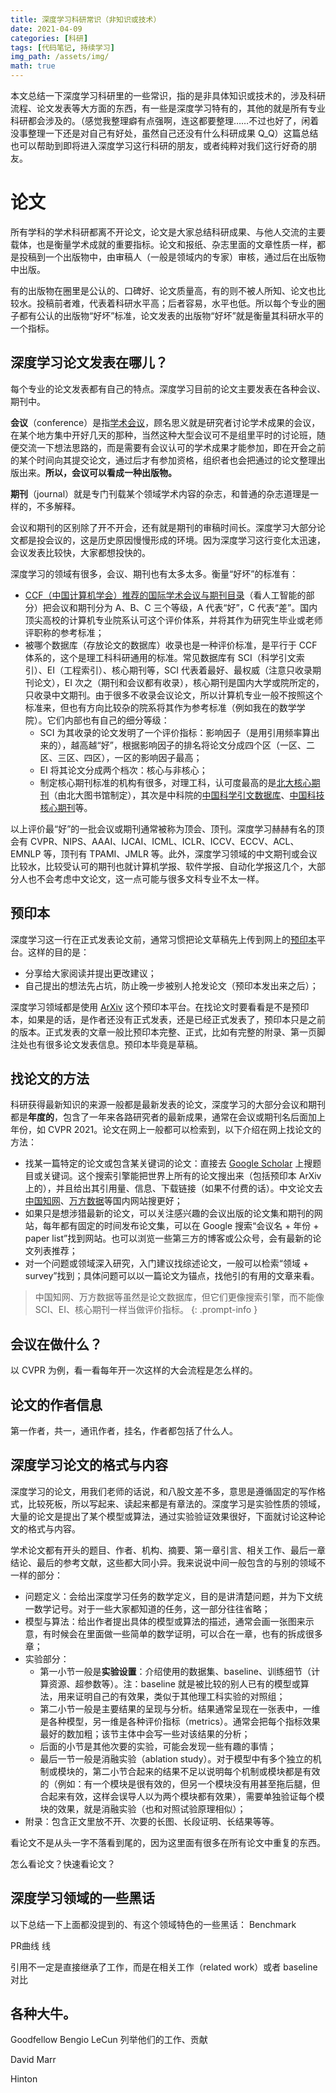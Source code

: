 ```yaml
---
title: 深度学习科研常识（非知识或技术）
date: 2021-04-09
categories: [科研]
tags: [代码笔记, 持续学习]
img_path: /assets/img/
math: true
---
```


本文总结一下深度学习科研里的一些常识，指的是非具体知识或技术的，涉及科研流程、论文发表等大方面的东西，有一些是深度学习特有的，其他的就是所有专业科研都会涉及的。（感觉我整理癖有点强啊，连这都要整理……不过也好了，闲着没事整理一下还是对自己有好处，虽然自己还没有什么科研成果 Q_Q）这篇总结也可以帮助到即将进入深度学习这行科研的朋友，或者纯粹对我们这行好奇的朋友。


# 论文

所有学科的学术科研都离不开论文，论文是大家总结科研成果、与他人交流的主要载体，也是衡量学术成就的重要指标。论文和报纸、杂志里面的文章性质一样，都是投稿到一个出版物中，由审稿人（一般是领域内的专家）审核，通过后在出版物中出版。

有的出版物在圈里是公认的、口碑好、论文质量高，有的则不被人所知、论文也比较水。投稿前者难，代表着科研水平高；后者容易，水平也低。所以每个专业的圈子都有公认的出版物“好坏”标准，论文发表的出版物“好坏”就是衡量其科研水平的一个指标。

## 深度学习论文发表在哪儿？

每个专业的论文发表都有自己的特点。深度学习目前的论文主要发表在各种会议、期刊中。

**会议**（conference）是指[学术会议](https://zh.wikipedia.org/zh-cn/學術研討會)，顾名思义就是研究者讨论学术成果的会议，在某个地方集中开好几天的那种，当然这种大型会议可不是组里平时的讨论班，随便交流一下想法思路的，而是需要有会议认可的学术成果才能参加，即在开会之前的某个时间向其提交论文，通过后才有参加资格，组织者也会把通过的论文整理出版出来。**所以，会议可以看成一种出版物。**

**期刊**（journal）就是专门刊载某个领域学术内容的杂志，和普通的杂志道理是一样的，不多解释。

会议和期刊的区别除了开不开会，还有就是期刊的审稿时间长。深度学习大部分论文都是投会议的，这是历史原因慢慢形成的环境。因为深度学习这行变化太迅速，会议发表比较快，大家都想投快的。

深度学习的领域有很多，会议、期刊也有太多太多。衡量“好坏”的标准有：
- [CCF（中国计算机学会）推荐的国际学术会议与期刊目录](https://www.ccf.org.cn/Academic_Evaluation/By_category/)（看人工智能的部分）把会议和期刊分为 A、B、C 三个等级，A 代表“好”，C 代表“差”。国内顶尖高校的计算机专业院系认可这个评价体系，并将其作为研究生毕业或老师评职称的参考标准；
- 被哪个数据库（存放论文的数据库）收录也是一种评价标准，是平行于 CCF 体系的，这个是理工科科研通用的标准。常见数据库有 SCI（科学引文索引）、EI（工程索引）、核心期刊等，SCI 代表着最好、最权威（注意只收录期刊论文），EI 次之（期刊和会议都有收录），核心期刊是国内大学或院所定的，只收录中文期刊。由于很多不收录会议论文，所以计算机专业一般不按照这个标准来，但也有方向比较杂的院系将其作为参考标准（例如我在的数学学院）。它们内部也有自己的细分等级：
  - SCI 为其收录的论文发明了一个评价指标：影响因子（是用引用频率算出来的），越高越“好”，根据影响因子的排名将论文分成四个区（一区、二区、三区、四区），一区的影响因子最高；
  - EI 将其论文分成两个档次：核心与非核心；
  - 制定核心期刊标准的机构有很多，对理工科，认可度最高的是[北大核心期刊](http://hxqk.lib.pku.edu.cn)（由北大图书馆制定），其次是中科院的[中国科学引文数据库](http://sciencechina.cn)、[中国科技核心期刊](https://www.istic.ac.cn/upload/1/editor/1640570633706.pdf)等。

以上评价最“好”的一批会议或期刊通常被称为顶会、顶刊。深度学习赫赫有名的顶会有 CVPR、NIPS、AAAI、IJCAI、ICML、ICLR、ICCV、ECCV、ACL、EMNLP 等，顶刊有 TPAMI、JMLR 等。此外，深度学习领域的中文期刊或会议比较水，比较受认可的期刊也就计算机学报、软件学报、自动化学报这几个，大部分人也不会考虑中文论文，这一点可能与很多文科专业不太一样。

## 预印本

深度学习这一行在正式发表论文前，通常习惯把论文草稿先上传到网上的[预印本](https://zh.wikipedia.org/zh-hans/预印本)平台。这样的目的是：
- 分享给大家阅读并提出更改建议；
- 自己提出的想法先占坑，防止晚一步被别人抢发论文（预印本发出来之后）；

深度学习领域都是使用 [ArXiv]() 这个预印本平台。在找论文时要看看是不是预印本，如果是的话，是作者还没有正式发表，还是已经正式发表了，预印本只是之前的版本。正式发表的文章一般比预印本完整、正式，比如有完整的附录、第一页脚注处也有很多论文发表信息。预印本毕竟是草稿。

## 找论文的方法

科研获得最新知识的来源一般都是最新发表的论文，深度学习的大部分会议和期刊都是**年度的**，包含了一年来各路研究者的最新成果，通常在会议或期刊名后面加上年份，如 CVPR 2021。论文在网上一般都可以检索到，以下介绍在网上找论文的方法：

- 找某一篇特定的论文或包含某关键词的论文：直接去 [Google Scholar]() 上搜题目或关键词。这个搜索引擎能把世界上所有的论文搜出来（包括预印本 ArXiv 上的），并且给出其引用量、信息、下载链接（如果不付费的话）。中文论文去[中国知网]()、[万方数据]()等国内网站搜更好；
- 如果只是想涉猎最新的论文，可以关注感兴趣的会议出版的论文集和期刊的网站，每年都有固定的时间发布论文集，可以在 Google 搜索“会议名 + 年份 + paper list”找到网站。也可以浏览一些第三方的博客或公众号，会有最新的论文列表推荐；
- 对一个问题或领域深入研究，入门建议找综述论文，一般可以检索“领域 + survey”找到；具体问题可以以一篇论文为锚点，找他引的有用的文章来看。

> 中国知网、万方数据等虽然是论文数据库，但它们更像搜索引擎，而不能像 SCI、EI、核心期刊一样当做评价指标。
{: .prompt-info }
 


## 会议在做什么？

以 CVPR 为例，看一看每年开一次这样的大会流程是怎么样的。

## 论文的作者信息

第一作者，共一，通讯作者，挂名，作者都包括了什么人。


## 深度学习论文的格式与内容

深度学习的论文，用我们老师的话说，和八股文差不多，意思是遵循固定的写作格式，比较死板，所以写起来、读起来都是有章法的。深度学习是实验性质的领域，大量的论文是提出了某个模型或算法，通过实验验证效果很好，下面就讨论这种论文的格式与内容。

学术论文都有开头的题目、作者、机构、摘要、第一章引言、相关工作、最后一章结论、最后的参考文献，这些都大同小异。我来说说中间一般包含的与别的领域不一样的部分：
- 问题定义：会给出深度学习任务的数学定义，目的是讲清楚问题，并为下文统一数学记号。对于一些大家都知道的任务，这一部分往往省略；
- 模型与算法：给出作者提出具体的模型或算法的描述，通常会画一张图来示意，有时候会在里面做一些简单的数学证明，可以合在一章，也有的拆成很多章；
- 实验部分：
  - 第一小节一般是**实验设置**：介绍使用的数据集、baseline、训练细节（计算资源、超参数等）。注：baseline 就是被比较的别人已有的模型或算法，用来证明自己的有效果，类似于其他理工科实验的对照组；
  - 第二小节一般是主要结果的呈现与分析。结果通常呈现在一张表中，一维是各种模型，另一维是各种评价指标（metrics）。通常会把每个指标效果最好的数加粗；该节主体中会写一些对该结果的分析；
  - 后面的小节是其他次要的实验，可能会发现一些有趣的事情；
  - 最后一节一般是消融实验（ablation study）。对于模型中有多个独立的机制或模块的，第二小节合起来的结果不足以说明每个机制或模块都是有效的（例如：有一个模块是很有效的，但另一个模块没有用甚至拖后腿，但合起来有效，这样会误导人以为两个模块都有效果），需要单独验证每个模块的效果，就是消融实验（也和对照试验原理相似）；
- 附录：包含正文里放不开、次要的长图、长段证明、长结果等等。

看论文不是从头一字不落看到尾的，因为这里面有很多在所有论文中重复的东西。


怎么看论文？快速看论文？   

## 深度学习领域的一些黑话

以下总结一下上面都没提到的、有这个领域特色的一些黑话：
Benchmark



PR曲线 线                                                                                                                

引用不一定是直接继承了工作，而是在相关工作（related work）或者 baseline 对比

## 各种大牛。

Goodfellow Bengio LeCun    列举他们的工作、贡献


David Marr



Hinton